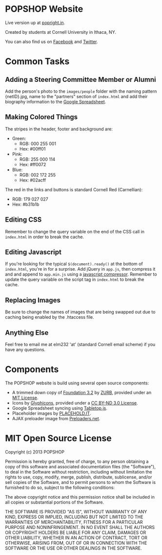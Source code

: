 # POPSHOP Website

Live version up at [popright.in](http://popright.in).

Created by students at Cornell University in Ithaca, NY.

You can also find us on [Facebook](https://www.facebook.com/poprightin) and [Twitter](https://twitter.com/poprightin).

# Common Tasks

## Adding a Steering Committee Member or Alumni

Add the person's photo to the `images/people` folder with the naming pattern {netID}.jpg, name to the "partners" section of `index.html` and add their biography information to the [Google Spreadsheet](https://docs.google.com/spreadsheet/ccc?key=0AnPxd5MoDKC8dEhETDdWcXh5Z0tPWkhMV1UwME9jc1E).

## Making Colored Things

The stripes in the header, footer and background are:

*   Green: 
    *   RGB: 000 255 001
    *   Hex: #00ff01
*   Pink:
    *   RGB: 255 000 114
    *   Hex: #ff0072
*   Blue: 
    *   RGB: 002 172 255
    *   Hex: #02acff

The red in the links and buttons is standard Cornell Red (Carnellian): 

*   RGB: 179 027 027
*   Hex: #b31b1b

## Editing CSS

Remember to change the query variable on the end of the CSS call in `index.html` in order to break the cache.

## Editing Javascript

If you're looking for the typical `$(document).ready()` at the bottom of `index.html`, you're in for a surprise.  Add jQuery in `app.js`, then compress it and and append to `app.min.js` using a [javascript compressor](http://closure-compiler.appspot.com/home).  Remember to update the query variable on the script tag in `index.html` to break the cache.

## Replacing Images

Be sure to change the names of images that are being swapped out due to caching being enabled by the .htaccess file.

## Anything Else

Feel free to email me at elm232 'at' (standard Cornell email scheme) if you have any questions.

# Components

The POPSHOP website is build using several open source components:

*   A trimmed down copy of [Foundation 3.2](http://foundation.zurb.com) by [ZURB](http://zurb.com), provided under an [MIT License](https://github.com/zurb/foundation#mit-open-source-license).
*   Icons by [Glyphicons](http://glyphicons.com/), provided under a [CC BY-ND 3.0 License](http://creativecommons.org/licenses/by-nd/3.0/).
*	Google Spreadsheet syncing using [Tabletop.js](https://github.com/jsoma/tabletop).
*   Placeholder images by [PLACEHOLD.IT](http://placehold.it/).
*   AJAX preloader image from [Preloaders.net](http://preloaders.net).

# MIT Open Source License
Copyright (c) 2013 POPSHOP

Permission is hereby granted, free of charge, to any person obtaining a copy of this software and associated documentation files (the "Software"), to deal in the Software without restriction, including without limitation the rights to use, copy, modify, merge, publish, distribute, sublicense, and/or sell copies of the Software, and to permit persons to whom the Software is furnished to do so, subject to the following conditions:

The above copyright notice and this permission notice shall be included in all copies or substantial portions of the Software.

THE SOFTWARE IS PROVIDED "AS IS", WITHOUT WARRANTY OF ANY KIND, EXPRESS OR IMPLIED, INCLUDING BUT NOT LIMITED TO THE WARRANTIES OF MERCHANTABILITY, FITNESS FOR A PARTICULAR PURPOSE AND NONINFRINGEMENT. IN NO EVENT SHALL THE AUTHORS OR COPYRIGHT HOLDERS BE LIABLE FOR ANY CLAIM, DAMAGES OR OTHER LIABILITY, WHETHER IN AN ACTION OF CONTRACT, TORT OR OTHERWISE, ARISING FROM, OUT OF OR IN CONNECTION WITH THE SOFTWARE OR THE USE OR OTHER DEALINGS IN THE SOFTWARE.
